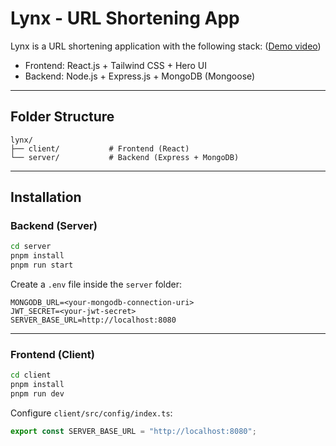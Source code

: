 # Lynx - URL Shortening App

Lynx is a URL shortening application with the following stack: ([Demo video](https://youtu.be/wXCagHsmotM))

- Frontend: React.js + Tailwind CSS + Hero UI
- Backend: Node.js + Express.js + MongoDB (Mongoose)

---

## Folder Structure

```
lynx/
├── client/           # Frontend (React)
└── server/           # Backend (Express + MongoDB)
```

---

## Installation

### Backend (Server)

```bash
cd server
pnpm install
pnpm run start
```

Create a `.env` file inside the `server` folder:

```
MONGODB_URL=<your-mongodb-connection-uri>
JWT_SECRET=<your-jwt-secret>
SERVER_BASE_URL=http://localhost:8080
```

---

### Frontend (Client)

```bash
cd client
pnpm install
pnpm run dev
```

Configure `client/src/config/index.ts`:

```ts
export const SERVER_BASE_URL = "http://localhost:8080";
```
